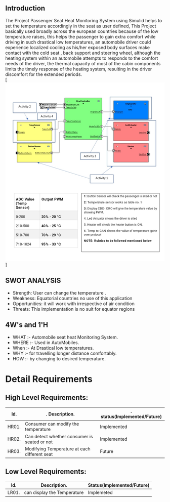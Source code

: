 ## Introduction
The Project Passenger Seat Heat Monitoring System using Simulid helps to set the temperature accordingly in the seat as user defined, This Project basically used broadly across the european countries because of the low temperature raises, this helps the passenger to gain extra comfort while driving in such drastical low temperatures, an automobile driver could experience localized cooling as his/her exposed body surfaces make contact with  the cold seat , back support and steering wheel, although the heating system within an automobile attempts to responds to the comfort needs of the driver, the thermal capacity of most of the cabin components limits the timely response of the heating system, resulting in the driver discomfort for the extended periods.  
[![](https://github.com/devathimahesh2/Embedded_Project/blob/main/1_Requirements/133557189-94e87ad9-0637-44af-ac93-ca06cc033e67.jpeg)]
## SWOT ANALYSIS
 * Strength: User can change the temperature .
 * Weakness: Equatorial countries no use of this application
 * Opportunities: it will work with irrespective of air condition
 * Threats: This implementation is no suit for equator regions
## 4W's and 1'H
* WHAT :- Automobile seat heat Monitoring System.
* WHERE :- Used in AutoMobiles.
* When :- At Drastical low temperatures.
* WHY :- for travelling longer distance comfortably.
* HOW :- by changing to desired temperature.

# Detail Requirements
## High Level Requirements:

Id.      |.      Description.     |. status(Implemented/Future)
---------|------------------------|-----------------------------------
HR01.    | Consumer can modify the temperature| Implemented
HR02.    | Can detect whether consumer is seated or not| Implemented
HR03.    | Modifying Temperature at each different seat | Future

## Low Level Requirements:

Id.      |  Description.          | Status(Implemented/Future)
---------|------------------------|-------------------------------
LR01.    | can display the Temperature| Implemeted



